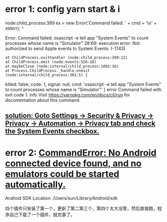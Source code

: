 # error 1: config yarn start & i 

node:child_process:399
      ex = new Error('Command failed: ' + cmd + '\n' + stderr);
           ^

Error: Command failed: osascript -e tell app "System Events" to count processes whose name is "Simulator"
28:69: execution error: Not authorized to send Apple events to System Events. (-1743)

    at ChildProcess.exithandler (node:child_process:399:12)
    at ChildProcess.emit (node:events:526:28)
    at maybeClose (node:internal/child_process:1092:16)
    at Process.ChildProcess._handle.onexit (node:internal/child_process:302:5) {
  killed: false,
  code: 1,
  signal: null,
  cmd: 'osascript -e tell app "System Events" to count processes whose name is "Simulator"'
}
error Command failed with exit code 1.
info Visit https://yarnpkg.com/en/docs/cli/run for documentation about this command.

## [solution: Goto Settings -> Security & Privacy -> Privacy -> Automation -> Privacy tab and check the System Events checkbox.](https://stackoverflow.com/questions/51299066/macos-mojave-automator-not-authorized-to-send-apple-events-to-system-events)

# error 2: [CommandError: No Android connected device found, and no emulators could be started automatically.](https://docs.expo.dev/workflow/android-studio-emulator/)

Android SDK Location: /Users/sun/Library/Android/sdk

四个插件只安装了第一个，更新了第二第三个，第四个太大没管，然后直接跑，程序自己下载了一个插件，就完事了。